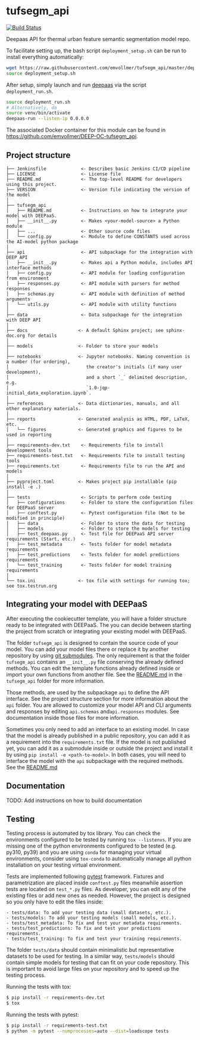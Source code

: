 # tufsegm_api

[![Build Status](https://jenkins.indigo-datacloud.eu/buildStatus/icon?job=Pipeline-as-code/DEEP-OC-org/tufsegm_api/test)](https://jenkins.indigo-datacloud.eu/job/Pipeline-as-code/job/DEEP-OC-org/job/tufsegm_api/job/test)

Deepaas API for thermal urban feature semantic segmentation model repo.

To facilitate setting up, the bash script `deployment_setup.sh` can be run to install everything automatically:
```bash
wget https://raw.githubusercontent.com/emvollmer/tufsegm_api/master/deployment_setup.sh
source deployment_setup.sh
```

After setup, simply launch and run [deepaas](https://github.com/indigo-dc/DEEPaaS) via the script `deployment_run.sh`.
```bash
source deployment_run.sh
# Alternatively, do
source venv/bin/activate
deepaas-run --listen-ip 0.0.0.0
```

The associated Docker container for this module can be found in https://github.com/emvollmer/DEEP-OC-tufsegm_api.

## Project structure

```
├── Jenkinsfile             <- Describes basic Jenkins CI/CD pipeline
├── LICENSE                 <- License file
├── README.md               <- The top-level README for developers using this project.
├── VERSION                 <- Version file indicating the version of the model
│
├── tufsegm_api
│   ├── README.md           <- Instructions on how to integrate your model with DEEPaaS.
│   ├── __init__.py         <- Makes <your-model-source> a Python module
│   ├── ...                 <- Other source code files
│   └── config.py           <- Module to define CONSTANTS used across the AI-model python package
│
├── api                     <- API subpackage for the integration with DEEP API
│   ├── __init__.py         <- Makes api a Python module, includes API interface methods
│   ├── config.py           <- API module for loading configuration from environment
│   ├── responses.py        <- API module with parsers for method responses
│   ├── schemas.py          <- API module with definition of method arguments
│   └── utils.py            <- API module with utility functions
│
├── data                    <- Data subpackage for the integration with DEEP API
│
├── docs                   <- A default Sphinx project; see sphinx-doc.org for details
│
├── models                 <- Folder to store your models
│
├── notebooks              <- Jupyter notebooks. Naming convention is a number (for ordering),
│                             the creator's initials (if many user development),
│                             and a short `_` delimited description, e.g.
│                             `1.0-jqp-initial_data_exploration.ipynb`.
│
├── references             <- Data dictionaries, manuals, and all other explanatory materials.
│
├── reports                <- Generated analysis as HTML, PDF, LaTeX, etc.
│   └── figures            <- Generated graphics and figures to be used in reporting
│
├── requirements-dev.txt    <- Requirements file to install development tools
├── requirements-test.txt   <- Requirements file to install testing tools
├── requirements.txt        <- Requirements file to run the API and models
│
├── pyproject.toml         <- Makes project pip installable (pip install -e .)
│
├── tests                   <- Scripts to perform code testing
│   ├── configurations      <- Folder to store the configuration files for DEEPaaS server
│   ├── conftest.py         <- Pytest configuration file (Not to be modified in principle)
│   ├── data                <- Folder to store the data for testing
│   ├── models              <- Folder to store the models for testing
│   ├── test_deepaas.py     <- Test file for DEEPaaS API server requirements (Start, etc.)
│   ├── test_metadata       <- Tests folder for model metadata requirements
│   ├── test_predictions    <- Tests folder for model predictions requirements
│   └── test_training       <- Tests folder for model training requirements
│
└── tox.ini                <- tox file with settings for running tox; see tox.testrun.org
```

## Integrating your model with DEEPaaS

After executing the cookiecutter template, you will have a folder structure
ready to be integrated with DEEPaaS. The you can decide between starting the
project from scratch or integrating your existing model with DEEPaaS.

The folder `tufsegm_api` is designed to contain the source
code of your model. You can add your model files there or replace it by another
repository by using [git submodules](https://git-scm.com/book/en/v2/Git-Tools-Submodules).
The only requirement is that the folder `tufsegm_api` contains
an `__init__.py` file conserving the already defined methods. You can edit the
template functions already defined inside or import your own functions from
another file. See the [README.md](./tufsegm_api/README.md)
in the `tufsegm_api` folder for more information.

Those methods, are used by the subpackage `api` to define the API interface.
See the project structure section for more information about the `api` folder.
You are allowed to customize your model API and CLI arguments and responses by
editing `api.schemas` and`api.responses` modules. See documentation inside those
files for more information.

Sometimes you only need to add an interface to an existing model. In case that
the model is already published in a public repository, you can add it as a
requirement into the `requirements.txt` file. If the model is not published
yet, you can add it as a submodule inside or outside the project and install
it by using `pip install -e <path-to-model>`. In both cases, you will need to
interface the model with the `api` subpackage with the required methods. See
the [README.md](./tufsegm_api/README.md)

## Documentation

TODO: Add instructions on how to build documentation

## Testing

Testing process is automated by tox library. You can check the environments
configured to be tested by running `tox --listenvs`. If you are missing one
of the python environments configured to be tested (e.g. py310, py39) and
you are using `conda` for managing your virtual environments, consider using
`tox-conda` to automatically manage all python installation on your testing
virtual environment.

Tests are implemented following [pytest](https://docs.pytest.org) framework.
Fixtures and parametrization are placed inside `conftest.py` files meanwhile
assertion tests are located on `test_*.py` files. As developer, you can edit
any of the existing files or add new ones as needed. However, the project is
designed so you only have to edit the files inside:

    - tests/data: To add your testing data (small datasets, etc.).
    - tests/models: To add your testing models (small models, etc.).
    - tests/test_metadata: To fix and test your metadata requirements.
    - tests/test_predictions: To fix and test your predictions requirements.
    - tests/test_training: To fix and test your training requirements.

The folder `tests/data` should contain minimalistic but representative
datasets to be used for testing. In a similar way, `tests/models` should
contain simple models for testing that can fit on your code repository. This
is important to avoid large files on your repository and to speed up the
testing process.

Running the tests with tox:

```bash
$ pip install -r requirements-dev.txt
$ tox
```

Running the tests with pytest:

```bash
$ pip install -r requirements-test.txt
$ python -m pytest --numprocesses=auto --dist=loadscope tests
```
